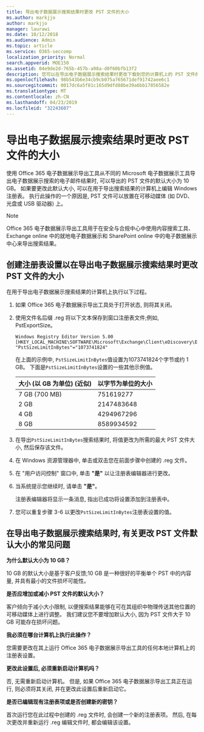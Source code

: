 ```yaml
---
title: 导出电子数据展示搜索结果时更改 PST 文件的大小
ms.author: markjjo
author: markjjo
manager: laurawi
ms.date: 10/12/2018
ms.audience: Admin
ms.topic: article
ms.service: O365-seccomp
localization_priority: Normal
search.appverid: MOE150
ms.assetid: 04e9de2d-765b-457b-a98a-d0f60bfb13f2
description: 您可以在导出电子数据展示搜索结果时更改下载到您的计算机上的 PST 文件的默认大小。
ms.openlocfilehash: 98b543b6e34cb9cb075a765671def91742aee6c1
ms.sourcegitcommit: 0017dc6a5f81c165d9dfd88be39a6bb17856582e
ms.translationtype: MT
ms.contentlocale: zh-CN
ms.lasthandoff: 04/23/2019
ms.locfileid: "32243607"
---
```

# <a name="change-the-size-of-pst-files-when-exporting-ediscovery-search-results"></a>导出电子数据展示搜索结果时更改 PST 文件的大小

使用 Office 365 电子数据展示导出工具从不同的 Microsoft 电子数据展示工具导出电子数据展示搜索的电子邮件结果时, 可以导出的 PST 文件的默认大小为 10 GB。 如果要更改此默认大小, 可以在用于导出搜索结果的计算机上编辑 Windows 注册表。 执行此操作的一个原因是, PST 文件可以放置在可移动媒体 (如 DVD、光盘或 USB 驱动器) 上。 
  
> [!NOTE]
>  Office 365 电子数据展示导出工具用于在安全与合规中心中使用内容搜索工具、Exchange online 中的就地电子数据展示和 SharePoint online 中的电子数据展示中心来导出搜索结果。
  
## <a name="create-a-registry-setting-to-change-the-size-of-pst-files-when-you-export-ediscovery-search-results"></a>创建注册表设置以在导出电子数据展示搜索结果时更改 PST 文件的大小

在用于导出电子数据展示搜索结果的计算机上执行以下过程。
  
1. 如果 Office 365 电子数据展示导出工具处于打开状态, 则将其关闭。 
    
2. 使用文件名后缀 .reg 将以下文本保存到窗口注册表文件;例如, PstExportSize。 
    
    ```
    Windows Registry Editor Version 5.00
    [HKEY_LOCAL_MACHINE\SOFTWARE\Microsoft\Exchange\Client\eDiscovery\ExportTool]
    "PstSizeLimitInBytes"="1073741824"
    ```

    在上面的示例中, `PstSizeLimitInBytes`值设置为1073741824个字节或约 1 GB。 下面是`PstSizeLimitInBytes`设置的一些其他示例值。 
    
    |**大小 (以 GB 为单位) (近似)**|**以字节为单位的大小**|
    |:-----|:-----|
    |7 GB (700 MB)  <br/> |751619277  <br/> |
    |2 GB  <br/> |2147483648  <br/> |
    |4 GB  <br/> |4294967296  <br/> |
    |8 GB  <br/> |8589934592  <br/> |
   
3. 在导出`PstSizeLimitInBytes`搜索结果时, 将值更改为所需的最大 PST 文件大小, 然后保存该文件。 
    
4. 在 Windows 资源管理器中, 单击或双击您在前面步骤中创建的 .reg 文件。
    
5. 在 "用户访问控制" 窗口中, 单击 **"是"** 以让注册表编辑器进行更改。 
    
6. 当系统提示您继续时, 请单击 **"是"**。
    
    注册表编辑器将显示一条消息, 指出已成功将设置添加到注册表中。
    
7. 您可以重复步骤 3-6 以更改`PstSizeLimitInBytes`注册表设置的值。 
  
## <a name="frequently-asked-questions-about-changing-the-default-size-of-pst-files-when-you-export-ediscovery-search-results"></a>在导出电子数据展示搜索结果时, 有关更改 PST 文件默认大小的常见问题

 **为什么默认大小为 10 GB？**
  
10 GB 的默认大小是基于客户反馈;10 GB 是一种很好的平衡单个 PST 中的内容量, 并具有最小的文件损坏可能性。
  
 **是否应增加或减小 PST 文件的默认大小？**
  
客户倾向于减小大小限制, 以便搜索结果能够在可在其组织中物理传送其他位置的可移动媒体上进行调整。 我们建议您不要增加默认大小, 因为 PST 文件大于 10 GB 可能存在损坏问题。
  
 **我必须在哪台计算机上执行此操作？**
  
您需要更改在其上运行 Office 365 电子数据展示导出工具的任何本地计算机上的注册表设置。
  
 **更改此设置后, 必须重新启动计算机吗？**
  
否, 无需重新启动计算机。 但是, 如果 Office 365 电子数据展示导出工具正在运行, 则必须将其关闭, 并在更改此设置后重新启动它。
  
 **是否已编辑现有注册表项或是否创建新的密钥？**
  
首次运行您在此过程中创建的 .reg 文件时, 会创建一个新的注册表项。 然后, 在每次更改并重新运行 .reg 编辑文件时, 都会编辑该设置。
